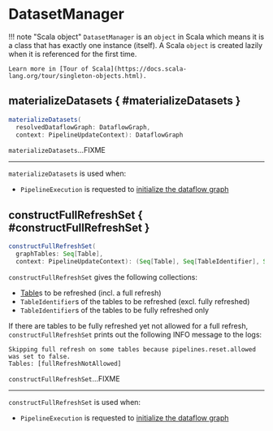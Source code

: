 # DatasetManager

!!! note "Scala object"
    `DatasetManager` is an `object` in Scala which means it is a class that has exactly one instance (itself).
    A Scala `object` is created lazily when it is referenced for the first time.

    Learn more in [Tour of Scala](https://docs.scala-lang.org/tour/singleton-objects.html).

## materializeDatasets { #materializeDatasets }

```scala
materializeDatasets(
  resolvedDataflowGraph: DataflowGraph,
  context: PipelineUpdateContext): DataflowGraph
```

`materializeDatasets`...FIXME

---

`materializeDatasets` is used when:

* `PipelineExecution` is requested to [initialize the dataflow graph](PipelineExecution.md#initializeGraph)

## constructFullRefreshSet { #constructFullRefreshSet }

```scala
constructFullRefreshSet(
  graphTables: Seq[Table],
  context: PipelineUpdateContext): (Seq[Table], Seq[TableIdentifier], Seq[TableIdentifier])
```

`constructFullRefreshSet` gives the following collections:

* [Table](Table.md)s to be refreshed (incl. a full refresh)
* `TableIdentifier`s of the tables to be refreshed (excl. fully refreshed)
* `TableIdentifier`s of the tables to be fully refreshed only

If there are tables to be fully refreshed yet not allowed for a full refresh, `constructFullRefreshSet` prints out the following INFO message to the logs:

```text
Skipping full refresh on some tables because pipelines.reset.allowed was set to false.
Tables: [fullRefreshNotAllowed]
```

`constructFullRefreshSet`...FIXME

---

`constructFullRefreshSet` is used when:

* `PipelineExecution` is requested to [initialize the dataflow graph](PipelineExecution.md#initializeGraph)
